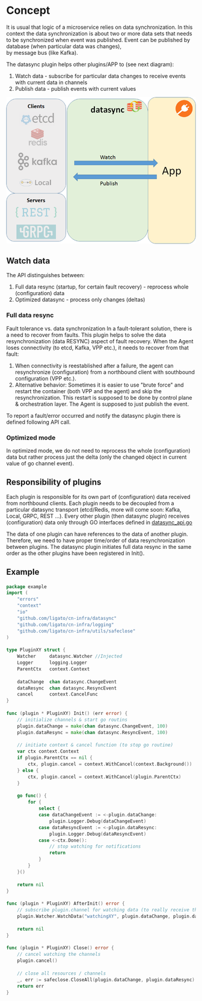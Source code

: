 # Concept
It is usual that logic of a microservice relies on data synchronization. In this context 
the data synchronization is about two or more data sets that needs to be synchronized when 
event was published. Event can be published by database (when particular data was changes),   
by message bus (like Kafka).

The datasync plugin helps other plugins/APP to (see next diagram):
 1. Watch data - subscribe for particular data changes to receive events 
                 with current data in channels
 2. Publish data - publish events with current values
 
![datasync](../docs/imgs/datasync.png)
 
## Watch data
The API distinguishes between:
1. Full data resync (startup, for certain fault recovery) - reprocess whole (configuration) data 
2. Optimized datasync - process only changes (deltas)

### Full data resync
Fault tolerance vs. data synchronization
In a fault-tolerant solution, there is a need to recover from faults. This plugin helps to solve the
data resynchronization (data RESYNC) aspect of fault recovery.
When the Agent loses connectivity (to etcd, Kafka, VPP etc.), it needs to recover from that fault:
1. When connectivity is reestablished after a failure, the agent can resynchronize (configuration) from a northbound 
   client with southbound configuration (VPP etc.).
2. Alternative behavior: Sometimes it is easier to use "brute force" and restart the container (both VPP and the agent) 
   and skip the resynchronization. This restart is supposed to be done by control plane & orchestration
   layer. The Agent is supposed to just publish the event.

To report a fault/error occurred and notify the datasync plugin there is defined following API call.

### Optimized mode
In optimized mode, we do not need to reprocess the whole (configuration) data but rather process just the delta
(only the changed object in current value of go channel event).
 
## Responsibility of plugins
Each plugin is responsible for its own part of (configuration) data received from northbound clients. Each plugin needs 
to be decoupled from a particular datasync transport (etcd/Redis, more will come soon: Kafka, Local, GRPC, REST ...).
Every other plugin (then datasync plugin) receives (configuration) data only through GO interfaces defined 
in [datasync_api.go](datasync_api.go)

The data of one plugin can have references to the data of another plugin. Therefore, we need 
to have proper time/order of data resynchronization between plugins. The datasync plugin
initiates full data resync in the same order as the other plugins have been registered in Init().


## Example
```go
package example
import (
    "errors"
    "context"
    "io"
    "github.com/ligato/cn-infra/datasync"
    "github.com/ligato/cn-infra/logging"
    "github.com/ligato/cn-infra/utils/safeclose"
)

type PluginXY struct {
    Watcher     datasync.Watcher //Injected
    Logger      logging.Logger
    ParentCtx   context.Context
    
    dataChange  chan datasync.ChangeEvent
    dataResync  chan datasync.ResyncEvent
    cancel      context.CancelFunc
}

func (plugin * PluginXY) Init() (err error) {    
    // initialize channels & start go routins
    plugin.dataChange = make(chan datasync.ChangeEvent, 100)
    plugin.dataResync = make(chan datasync.ResyncEvent, 100)
    
    // initiate context & cancel function (to stop go routine)
    var ctx context.Context
    if plugin.ParentCtx == nil {
        ctx, plugin.cancel = context.WithCancel(context.Background())    
    } else {
        ctx, plugin.cancel = context.WithCancel(plugin.ParentCtx)
    }   
    
    go func() {
        for {
            select {
            case dataChangeEvent := <-plugin.dataChange:
                plugin.Logger.Debug(dataChangeEvent)
            case dataResyncEvent := <-plugin.dataResync:
                plugin.Logger.Debug(dataResyncEvent)
            case <-ctx.Done():
                // stop watching for notifications
                return
            }
        }
    }()
    
    return nil
}

func (plugin * PluginXY) AfterInit() error {
    // subscribe plugin.channel for watching data (to really receive the data)
    plugin.Watcher.WatchData("watchingXY", plugin.dataChange, plugin.dataResync, "keysXY")

    return nil
}

func (plugin * PluginXY) Close() error {
    // cancel watching the channels
    plugin.cancel()
    
    // close all resources / channels
    _, err := safeclose.CloseAll(plugin.dataChange, plugin.dataResync)
    return err 
}
```


